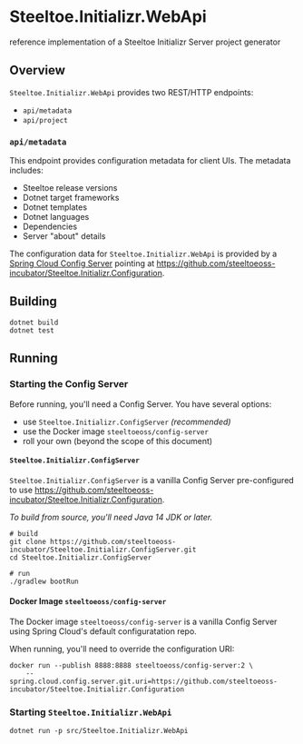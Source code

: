 # Steeltoe.Initializr.WebApi
reference implementation of a Steeltoe Initializr Server project generator

## Overview

`Steeltoe.Initializr.WebApi` provides two REST/HTTP endpoints:
* `api/metadata`
* `api/project`

### `api/metadata`

This endpoint provides configuration metadata for client UIs.  The metadata includes:
* Steeltoe release versions
* Dotnet target frameworks
* Dotnet templates
* Dotnet languages
* Dependencies
* Server "about" details

The configuration data for `Steeltoe.Initializr.WebApi` is provided by a [Spring Cloud Config Server](https://cloud.spring.io/spring-cloud-config/reference/html/) pointing at https://github.com/steeltoeoss-incubator/Steeltoe.Initializr.Configuration.

## Building

```
dotnet build
dotnet test
```

## Running

### Starting the Config Server

Before running, you'll need a Config Server.  You have several options:

* use `Steeltoe.Initializr.ConfigServer` *(recommended)*
* use the Docker image `steeltoeoss/config-server`
* roll your own (beyond the scope of this document)

#### `Steeltoe.Initializr.ConfigServer`

`Steeltoe.Initializr.ConfigServer` is a vanilla Config Server pre-configured to use https://github.com/steeltoeoss-incubator/Steeltoe.Initializr.Configuration.

*To build from source, you'll need Java 14 JDK or later.*

```
# build
git clone https://github.com/steeltoeoss-incubator/Steeltoe.Initializr.ConfigServer.git
cd Steeltoe.Initializr.ConfigServer

# run
./gradlew bootRun
```

#### Docker Image `steeltoeoss/config-server`

The Docker image `steeltoeoss/config-server` is a vanilla Config Server using Spring Cloud's default configuratation repo.

When running, you'll need to override the configuration URI:

```
docker run --publish 8888:8888 steeltoeoss/config-server:2 \
    --spring.cloud.config.server.git.uri=https://github.com/steeltoeoss-incubator/Steeltoe.Initializr.Configuration
```

### Starting `Steeltoe.Initializr.WebApi`

```
dotnet run -p src/Steeltoe.Initializr.WebApi
```


